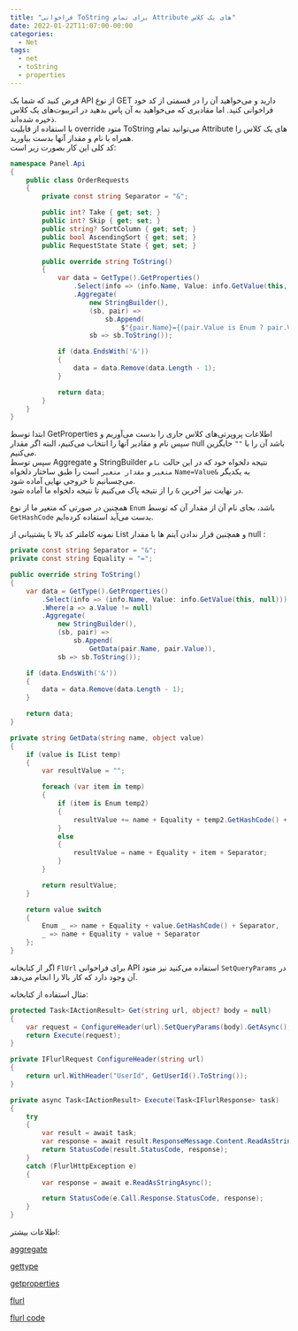 ```yaml
---
title: "فراخوانی ToString برای تمام Attribute های یک کلاس"
date: 2022-01-22T11:07:00-00:00
categories:
  - Net
tags:
  - net
  - toString
  - properties
---
```


فرض کنید که شما یک API از نوع GET دارید و می‌خواهید آن را در قسمتی از کد خود فراخوانی کنید. اما مقادیری که می‌خواهید به آن پاس بدهید در اتریبوت‌های یک کلاس ذخیره شده‌اند.  
با استفاده از قابلیت override متود ToString می‌توانید تمام Attribute های یک کلاس را همراه با نام و مقدار آنها بدست بیاورید.  
کد کلی این کار بصورت زیر است:  


```c#
namespace Panel.Api
{
    public class OrderRequests
    {
        private const string Separator = "&";

        public int? Take { get; set; }
        public int? Skip { get; set; }
        public string? SortColumn { get; set; }
        public bool AscendingSort { get; set; }
        public RequestState State { get; set; }

        public override string ToString()
        {
            var data = GetType().GetProperties()
                .Select(info => (info.Name, Value: info.GetValue(this, null) ?? ""))
                .Aggregate(
                    new StringBuilder(),
                    (sb, pair) =>
                        sb.Append(
                            $"{pair.Name}={(pair.Value is Enum ? pair.Value.GetHashCode() : pair.Value)}{Separator}"),
                    sb => sb.ToString());

            if (data.EndsWith('&'))
            {
                data = data.Remove(data.Length - 1);
            }

            return data;
        }
    }
}
```

ابتدا توسط GetProperties اطلاعات پروپرتی‌های کلاس جاری را بدست می‌آوریم و سپس نام و مقادیر آنها را انتخاب می‌کنیم، البته اگر مقدار null باشد آن را با `""` جایگزین می‌کنیم.  
سپس توسط Aggregate و StringBuilder نتیجه دلخواه خود که در این حالت `نام متغیر` و `مقدار متغیر` است را طبق ساختار دلخواه `Name=Value&` به یکدیگر می‌چسبانیم تا خروجی نهایی آماده شود.  
در نهایت نیز آخرین `&` را از نتیجه پاک می‌کنیم تا نتیجه دلخواه ما آماده شود.  

همچنین در صورتی که متغیر ما از نوع `Enum` باشد، بجای نام آن از مقدار آن که توسط `GetHashCode` بدست می‌آید استفاده کرده‌ایم.  

نمونه کاملتر کد بالا با پشتیبانی از List و همچنین قرار ندادن آیتم ها با مقدار null :    

```c#
private const string Separator = "&";
private const string Equality = "=";

public override string ToString()
{
    var data = GetType().GetProperties()
        .Select(info => (info.Name, Value: info.GetValue(this, null)))
        .Where(a => a.Value != null)
        .Aggregate(
            new StringBuilder(),
            (sb, pair) =>
                sb.Append(
                    GetData(pair.Name, pair.Value)),
            sb => sb.ToString());

    if (data.EndsWith('&'))
    {
        data = data.Remove(data.Length - 1);
    }

    return data;
}

private string GetData(string name, object value)
{
    if (value is IList temp)
    {
        var resultValue = "";

        foreach (var item in temp)
        {
            if (item is Enum temp2)
            {
                resultValue += name + Equality + temp2.GetHashCode() + Separator;
            }
            else
            {
                resultValue = name + Equality + item + Separator;
            }
        }

        return resultValue;
    }

    return value switch
    {
        Enum _ => name + Equality + value.GetHashCode() + Separator,
        _ => name + Equality + value + Separator
    };
}
```

اگر از کتابخانه `FlUrl` برای فراخوانی API استفاده می‌کنید نیز متود `SetQueryParams` در آن وجود دارد که کار بالا را انجام می‌دهد.  

مثال استفاده از کتابخانه:  

```c#
protected Task<IActionResult> Get(string url, object? body = null)
{
    var request = ConfigureHeader(url).SetQueryParams(body).GetAsync();
    return Execute(request);
}

private IFlurlRequest ConfigureHeader(string url)
{
    return url.WithHeader("UserId", GetUserId().ToString());
}

private async Task<IActionResult> Execute(Task<IFlurlResponse> task)
{
    try
    {
        var result = await task;
        var response = await result.ResponseMessage.Content.ReadAsStringAsync();
        return StatusCode(result.StatusCode, response);
    }
    catch (FlurlHttpException e)
    {
        var response = await e.ReadAsStringAsync();

        return StatusCode(e.Call.Response.StatusCode, response);
    }
}
```

اطلاعات بیشتر:  

[aggregate](https://docs.microsoft.com/en-us/dotnet/api/system.linq.enumerable.aggregate?view=net-6.0)  

[gettype](https://docs.microsoft.com/en-us/dotnet/api/system.object.gettype?view=net-6.0)  

[getproperties](https://docs.microsoft.com/en-us/dotnet/api/system.type.getproperties?view=net-6.0)  

[flurl](https://flurl.dev/docs/fluent-url/)  


[flurl code](https://github.com/tmenier/Flurl/blob/a67bdffcd7cdebe4631b486e1abc2e741fadaa50/src/Flurl/Url.cs#L368)  